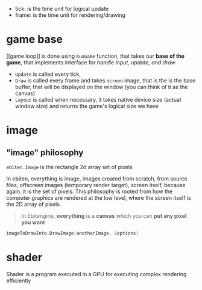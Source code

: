 - tick: is the time unit for logical update
- frame: is the time unit for rendering/drawing

# game base
[[game loop]] is done using `RunGame` function, that takes our **base of the game**, that implements interface for *handle input, update, and draw*
- `Update` is called every tick, 
- `Draw` is called every frame and takes `screen` image, that is the is the base buffer, that will be displayed on the window (you can think of it as the canvas)
- `Layout` is called when necessary, it takes native device size (actual window size) and returns the game's logical size we have



# image

## "image" philosophy
`ebiten.Image` is the rectangle 2d array set of pixels

In ebiten, everything is image, images created from scratch, from source files, offscreen images (temporary render target), screen itself, because again, it is the set of pixels.
This philosophy is rooted from how the computer graphics are rendered at the low level, where the screen itself is the 2D array of pixels.

> In Ebitengine, **everything** is a **canvas** which you can **put any pixel you want**


```go
imageToDrawInto.DrawImage(anotherImage, &options)
```


# shader
Shader is a program executed in a GPU for executing complex rendering efficiently